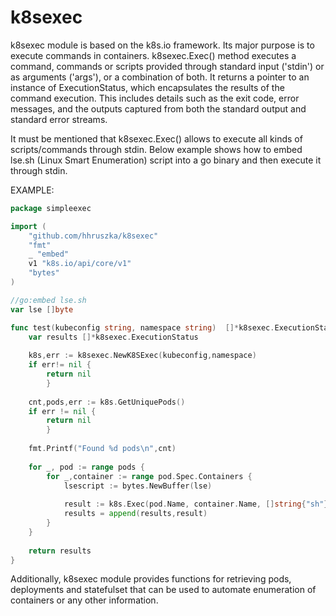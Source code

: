 # k8sexec

k8sexec module is based on the k8s.io framework. Its major purpose is to execute commands in containers. k8sexec.Exec() method
executes a command, commands or scripts provided through standard input ('stdin') or as arguments ('args'), or a combination of both. 
It returns a pointer to an instance of ExecutionStatus, which encapsulates the results of the command execution. 
This includes details such as the exit code, error messages, and the outputs captured from both the standard output and 
standard error streams.

It must be mentioned that k8sexec.Exec() allows to execute all kinds of scripts/commands through stdin. Below example shows how to embed lse.sh
(Linux Smart Enumeration) script into a go binary and then execute it through stdin.

EXAMPLE:
```go
package simpleexec

import (
	"github.com/hhruszka/k8sexec"
	"fmt"
	_ "embed"
	v1 "k8s.io/api/core/v1"
	"bytes"
)

//go:embed lse.sh
var lse []byte

func test(kubeconfig string, namespace string)  []*k8sexec.ExecutionStatus {
	var results []*k8sexec.ExecutionStatus
		
	k8s,err := k8sexec.NewK8SExec(kubeconfig,namespace)
	if err!= nil {
		return nil
    	}
	
	cnt,pods,err := k8s.GetUniquePods()
	if err != nil {
		return nil
    	}
	
	fmt.Printf("Found %d pods\n",cnt)
	
	for _, pod := range pods {
	    for _,container := range pod.Spec.Containers {
            lsescript := bytes.NewBuffer(lse)
			
            result := k8s.Exec(pod.Name, container.Name, []string{"sh"}, lsescript)
            results = append(results,result)
	    }
	}
	
	return results
}
```

Additionally, k8sexec module provides functions for retrieving pods, deployments and statefulset that can be used to 
automate enumeration of containers or any other information.
